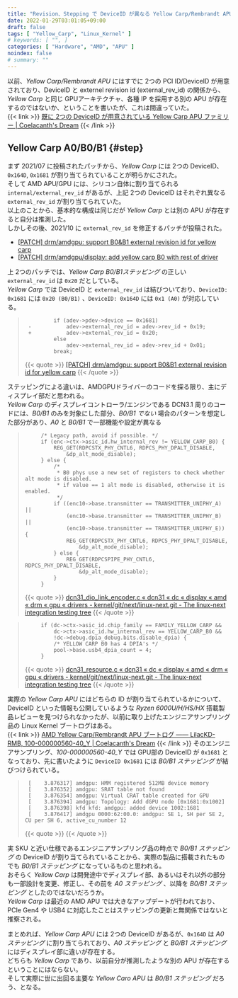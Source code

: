 ```yaml
---
title: "Revision、Stepping で DeviceID が異なる Yellow Carp/Rembrandt APU"
date: 2022-01-29T03:01:05+09:00
draft: false
tags: [ "Yellow_Carp", "Linux_Kernel" ]
# keywords: [ "", ]
categories: [ "Hardware", "AMD", "APU" ]
noindex: false
# summary: ""
---
```


以前、*Yellow Carp/Rembrandt APU* にはすでに 2つの PCI ID/DeviceID が用意されており、DeviceID と externel revision id (external_rev_id) の関係から、*Yellow Carp* と同じ GPUアーキテクチャ、各種 IP を採用する別の APU が存在するのではないか、ということを書いたが、これは間違っていた。  
{{< link >}} [既に 2つの DeviceID が用意されている Yellow Carp APU ファミリー | Coelacanth's Dream](/posts/2021/07/26/yc-apu-two-did/) {{< /link >}}

## Yellow Carp A0/B0/B1 {#step}
まず 2021/07 に投稿されたパッチから、*Yellow Carp* には 2つの DeviceID、`0x164D`, `0x1681` が割り当てられていることが明らかにされた。  
そして AMD APU/GPU には、シリコン自体に割り当てられる `internal/external_rev_id` があるが、上記 2つの DeviceID はそれぞれ異なる `external_rev_id` が割り当てられていた。  
以上のことから、基本的な構成は同じだが *Yellow Carp* とは別の APU が存在すると自分は推測した。  
しかしその後、2021/10 に `external_rev_id` を修正するパッチが投稿された。  

 * [[PATCH] drm/amdgpu: support B0&B1 external revision id for yellow carp](https://lists.freedesktop.org/archives/amd-gfx/2021-October/070389.html)
 * [[PATCH] drm/amdgpu/display: add yellow carp B0 with rest of driver](https://lists.freedesktop.org/archives/amd-gfx/2021-October/070502.html)

上 2つのパッチでは、*Yellow Carp B0/B1ステッピング* の正しい `external_rev_id` は `0x20` だとしている。  
*Yellow Carp* では DeviceID と `external_rev_id` は結びついており、`DeviceID: 0x1681` には `0x20 (B0/B1)` 、`DeviceID: 0x164D` には `0x1 (A0)` が対応している。  

 > 		 		if (adev->pdev->device == 0x1681)
 > 		-			adev->external_rev_id = adev->rev_id + 0x19;
 > 		+			adev->external_rev_id = 0x20;
 > 		 		else
 > 		 			adev->external_rev_id = adev->rev_id + 0x01;
 > 		 		break;
 >
 > {{< quote >}} [[PATCH] drm/amdgpu: support B0&B1 external revision id for yellow carp](https://lists.freedesktop.org/archives/amd-gfx/2021-October/070389.html) {{< /quote >}}

ステッピングによる違いは、AMDGPUドライバーのコードを探る限り、主にディスプレイ部だと思われる。  
*Yellow Carp* のディスプレイコントローラ/エンジンである DCN3.1 周りのコードには、*B0/B1* のみを対象にした部分、*B0/B1 でない* 場合のパターンを想定した部分があり、*A0* と *B0/B1* で一部機能や設定が異なる  

 > 			/* Legacy path, avoid if possible. */
 > 			if (enc->ctx->asic_id.hw_internal_rev != YELLOW_CARP_B0) {
 > 				REG_GET(RDPCSTX_PHY_CNTL6, RDPCS_PHY_DPALT_DISABLE,
 > 					&dp_alt_mode_disable);
 > 			} else {
 > 				/*
 > 				 * B0 phys use a new set of registers to check whether alt mode is disabled.
 > 				 * if value == 1 alt mode is disabled, otherwise it is enabled.
 > 				 */
 > 				if ((enc10->base.transmitter == TRANSMITTER_UNIPHY_A) ||
 > 				    (enc10->base.transmitter == TRANSMITTER_UNIPHY_B) ||
 > 				    (enc10->base.transmitter == TRANSMITTER_UNIPHY_E)) {
 > 					REG_GET(RDPCSTX_PHY_CNTL6, RDPCS_PHY_DPALT_DISABLE,
 > 						&dp_alt_mode_disable);
 > 				} else {
 > 					REG_GET(RDPCSPIPE_PHY_CNTL6, RDPCS_PHY_DPALT_DISABLE,
 > 						&dp_alt_mode_disable);
 > 				}
 > 			}
 > {{< quote >}} [dcn31_dio_link_encoder.c « dcn31 « dc « display « amd « drm « gpu « drivers - kernel/git/next/linux-next.git - The linux-next integration testing tree](https://git.kernel.org/pub/scm/linux/kernel/git/next/linux-next.git/tree/drivers/gpu/drm/amd/display/dc/dcn31/dcn31_dio_link_encoder.c?h=next-20220128#n619) {{< /quote >}}

 > 			if (dc->ctx->asic_id.chip_family == FAMILY_YELLOW_CARP &&
 > 			    dc->ctx->asic_id.hw_internal_rev == YELLOW_CARP_B0 &&
 > 			    !dc->debug.dpia_debug.bits.disable_dpia) {
 > 				/* YELLOW CARP B0 has 4 DPIA's */
 > 				pool->base.usb4_dpia_count = 4;
 > 			}
 >
 > {{< quote >}} [dcn31_resource.c « dcn31 « dc « display « amd « drm « gpu « drivers - kernel/git/next/linux-next.git - The linux-next integration testing tree](https://git.kernel.org/pub/scm/linux/kernel/git/next/linux-next.git/tree/drivers/gpu/drm/amd/display/dc/dcn31/dcn31_resource.c?h=next-20220128#n2477) {{< /quote >}}

実際の *Yellow Carp APU* にはどちらの ID が割り当てられているかについて、DeviceID といった情報も公開しているような *Ryzen 6000U/H/HS/HX* 搭載製品レビューを見つけられなかったが、以前に取り上げたエンジニアサンプリング品の Linux Kernel ブートログはある。  
{{< link >}} [AMD Yellow Carp/Rembrandt APU ブートログ ―― LilacKD-RMB, 100-000000560-40_Y | Coelacanth's Dream](/posts/2021/12/14/yc-rmb-bootlog/) {{< /link >}}
そのエンジニアサンプリング、*100-000000560-40_Y* では GPU部の DeviceID が `0x1681` となっており、先に書いたように `DeviceID 0x1681` には *B0/B1 ステッピング* が結びつけられている。  

 > 		[    3.876317] amdgpu: HMM registered 512MB device memory
 > 		[    3.876352] amdgpu: SRAT table not found
 > 		[    3.876354] amdgpu: Virtual CRAT table created for GPU
 > 		[    3.876394] amdgpu: Topology: Add dGPU node [0x1681:0x1002]
 > 		[    3.876398] kfd kfd: amdgpu: added device 1002:1681
 > 		[    3.876417] amdgpu 0000:62:00.0: amdgpu: SE 1, SH per SE 2, CU per SH 6, active_cu_number 12
 >
 > {{< quote >}} [](https://launchpadlibrarian.net/571858317/CurrentDmesg.txt) {{< /quote >}}

実 SKU と近い仕様であるエンジニアサンプリング品の時点で *B0/B1 ステッピング* の DeviceID が割り当てられていることから、実際の製品に搭載されたものでも *B0/B1 ステッピング* になっているものと思われる。  
おそらく *Yellow Carp* は開発途中でディスプレイ部、あるいはそれ以外の部分も一部設計を変更、修正し、その前を *A0 ステッピング* 、以降を *B0/B1 ステッピング* としたのではないだろうか。  
*Yellow Carp* は最近の AMD APU では大きなアップデートが行われており、PCIe Gen4 や USB4 に対応したことはステッピングの更新と無関係ではないと推察される。  

まとめれば、*Yellow Carp APU* には 2つの DeviceID があるが、`0x164D` は *A0 ステッピング* に割り当てられており、*A0 ステッピング* と *B0/B1 ステッピング* にはディスプレイ部に違いが存在する。  
どちらも *Yellow Carp* であり、以前自分が推測したような別の APU が存在するということにはならない。  
そして実際に世に出回る主要な *Yellow Caro APU* は *B0/B1 ステッピング* だろう、となる。  


